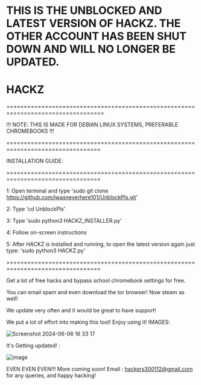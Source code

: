 
# THIS IS THE UNBLOCKED AND LATEST VERSION OF HACKZ. THE OTHER ACCOUNT HAS BEEN SHUT DOWN AND WILL NO LONGER BE UPDATED. 

# HACKZ
==================================================================================

!!! NOTE: THIS IS MADE FOR DEBIAN LINUX SYSTEMS, PREFERABLE CHROMEBOOKS !!!

=================================================================================

INSTALLATION GUIDE:

=================================================================================

1: Open terminal and type 'sudo git clone https://github.com/iwasneverhere101/UnblockPls.git'

2: Type 'cd UnblockPls'

3: Type 'sudo python3 HACKZ_INSTALLER.py'

4: Follow on-screen instructions

5: After HACKZ is installed and running, to open the latest version again just type: 'sudo python3 HACKZ.py'

=================================================================================

Get a lot of free hacks and bypass school chromebook settings for free.

You can email spam and even download the tor browser! Now steam as well!

We update very often and it would be great to have support! 

We put a lot of effort into making this tool! Enjoy using it! IMAGES:

![Screenshot 2024-06-06 16 33 17](https://github.com/AvexProducts/HACKZ/assets/169751050/3dcd5035-2661-4e17-b076-5af7b93a3dac)


It's Getting updated! : 

![image](https://github.com/user-attachments/assets/3898f2c5-a9e0-4af8-a4f3-751e43bfa4f6)



EVEN EVEN EVEN!!! More coming soon! Email : hackers300112@gmail.com for any queries, and happy hacking!
